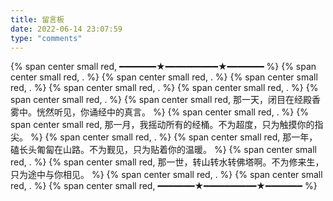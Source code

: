 ```yaml
---
title: 留言板
date: 2022-06-14 23:07:59
type: "comments"
---
```


{% span center small red, ━━━━━━━★━━━━━━━━━━★━━━━━━━ %}
{% span center small red, . %}
{% span center small red, . %}
{% span center small red, . %}
{% span center small red, . %}
{% span center small red, . %}
{% span center small red, . %}
{% span center small red, 那一天，闭目在经殿香雾中。恍然听见，你诵经中的真言。 %}
{% span center small red, . %}
{% span center small red, 那一月，我摇动所有的经桶。不为超度，只为触摸你的指尖。 %}
{% span center small red, . %}
{% span center small red, 那一年，磕长头匍匐在山路。不为觐见，只为贴着你的温暖。 %}
{% span center small red, . %}
{% span center small red, 那一世，转山转水转佛塔啊。不为修来生，只为途中与你相见。 %}
{% span center small red, . %}
{% span center small red, . %}
{% span center small red, ━━━━━━━★━━━━━━━━━━★━━━━━━━ %}